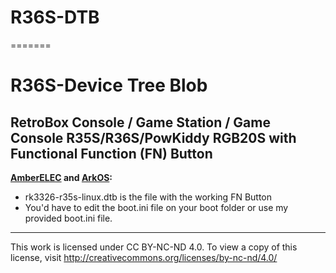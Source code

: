 # R36S-DTB
=======
# R36S-Device Tree Blob
RetroBox Console / Game Station / Game Console R35S/R36S/PowKiddy RGB20S with Functional Function (FN) Button
---
**[AmberELEC](https://github.com/AmberELEC/AmberELEC/releases) and [ArkOS](https://github.com/christianhaitian/arkos/wiki#download-links):**
- rk3326-r35s-linux.dtb is the file with the working FN Button
- You'd have to edit the boot.ini file on your boot folder or use my provided boot.ini file.
---
This work is licensed under CC BY-NC-ND 4.0. To view a copy of this license, visit http://creativecommons.org/licenses/by-nc-nd/4.0/

